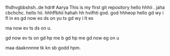 fhdhvgbbshsh..de hdr# Aarya
This is my first  git repository
hello 
 hhhii . jaha cbchchc. hello hii. hhhffbhii hahah hh hvifhti god.  god hhheop hello gd wy i fl in es gd now es ds on yu ts gd wy i lt es



ma now ev ts ds on u.

gd now ev ts on 
gd hp me b gd hp me gd now eg on u


maa daaknnnne tk kn sb godd hpm.